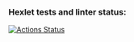 ### Hexlet tests and linter status:
[![Actions Status](https://github.com/rumbks/python-project-lvl2/workflows/hexlet-check/badge.svg)](https://github.com/rumbks/python-project-lvl2/actions)